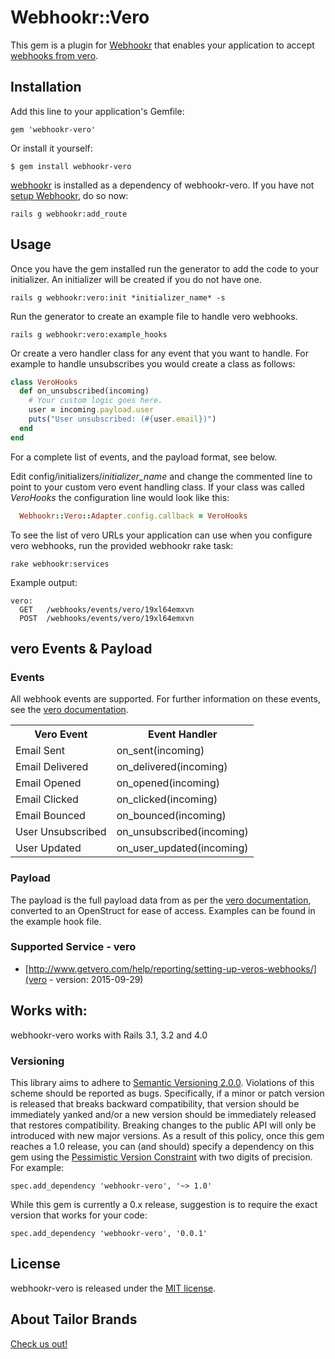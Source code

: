 # Webhookr::Vero

This gem is a plugin for [Webhookr](https://github.com/zoocasa/webhookr) that enables
your application to accept [webhooks from vero](http://www.getvero.com/help/reporting/setting-up-veros-webhooks/).

## Installation

Add this line to your application's Gemfile:

    gem 'webhookr-vero'

Or install it yourself:

    $ gem install webhookr-vero

[webhookr](https://github.com/zoocasa/webhookr) is installed as a dependency of webhookr-vero. If you have not [setup Webhookr](https://github.com/zoocasa/webhookr#usage--setup), do so now:

```console
rails g webhookr:add_route
```

## Usage

Once you have the gem installed run the generator to add the code to your initializer.
An initializer will be created if you do not have one.

```console
rails g webhookr:vero:init *initializer_name* -s
```

Run the generator to create an example file to handle vero webhooks.

```console
rails g webhookr:vero:example_hooks
```

Or create a vero handler class for any event that you want to handle. For example
to handle unsubscribes you would create a class as follows:

```ruby
class VeroHooks
  def on_unsubscribed(incoming)
    # Your custom logic goes here.
    user = incoming.payload.user
    puts("User unsubscribed: (#{user.email})")
  end
end
```

For a complete list of events, and the payload format, see below.

Edit config/initializers/*initializer_name* and change the commented line to point to
your custom vero event handling class. If your class was called *VeroHooks*
the configuration line would look like this:

```ruby
  Webhookr::Vero::Adapter.config.callback = VeroHooks
```

To see the list of vero URLs your application can use when you configure
vero webhooks,
run the provided webhookr rake task:

```console
rake webhookr:services
```

Example output:

```console
vero:
  GET	/webhooks/events/vero/19xl64emxvn
  POST	/webhooks/events/vero/19xl64emxvn
```

## vero Events & Payload

### Events

All webhook events are supported. For further information on these events, see the
[vero documentation](http://www.getvero.com/help/reporting/setting-up-veros-webhooks/).

<table>
  <tr>
    <th>Vero Event</th>
    <th>Event Handler</th>
  </tr>
  <tr>
    <td>Email Sent</td>
    <td>on_sent(incoming)</td>
  </tr>
  <tr>
    <td>Email Delivered</td>
    <td>on_delivered(incoming)</td>
  </tr>
  <tr>
    <td>Email Opened</td>
    <td>on_opened(incoming)</td>
  </tr>
  <tr>
    <td>Email Clicked</td>
    <td>on_clicked(incoming)</td>
  </tr>
  <tr>
    <td>Email Bounced</td>
    <td>on_bounced(incoming)</td>
  </tr>
  <tr>
    <td>User Unsubscribed</td>
    <td>on_unsubscribed(incoming)</td>
  </tr>
  <tr>
    <td>User Updated</td>
    <td>on_user_updated(incoming)</td>
  </tr>
</table>

### Payload

The payload is the full payload data from as per the
[vero documentation](http://www.getvero.com/help/reporting/setting-up-veros-webhooks/), converted to an OpenStruct
for ease of access. Examples can be found in the example hook file.

### <a name="supported_services"></a>Supported Service - vero

* [http://www.getvero.com/help/reporting/setting-up-veros-webhooks/](vero - version: 2015-09-29)

## <a name="works_with"></a>Works with:

webhookr-vero works with Rails 3.1, 3.2 and 4.0

### Versioning
This library aims to adhere to [Semantic Versioning 2.0.0](http://semver.org/). Violations of this scheme should be reported as
bugs. Specifically, if a minor or patch version is released that breaks backward compatibility, that
version should be immediately yanked and/or a new version should be immediately released that restores
compatibility. Breaking changes to the public API will only be introduced with new major versions. As a
result of this policy, once this gem reaches a 1.0 release, you can (and should) specify a dependency on
this gem using the [Pessimistic Version Constraint](http://docs.rubygems.org/read/chapter/16#page74) with
two digits of precision. For example:

    spec.add_dependency 'webhookr-vero', '~> 1.0'

While this gem is currently a 0.x release, suggestion is to require the exact version that works for your code:

    spec.add_dependency 'webhookr-vero', '0.0.1'

## License

webhookr-vero is released under the [MIT license](http://www.opensource.org/licenses/MIT).

## About Tailor Brands

[Check us out!](https://www.tailorbrands.com)
